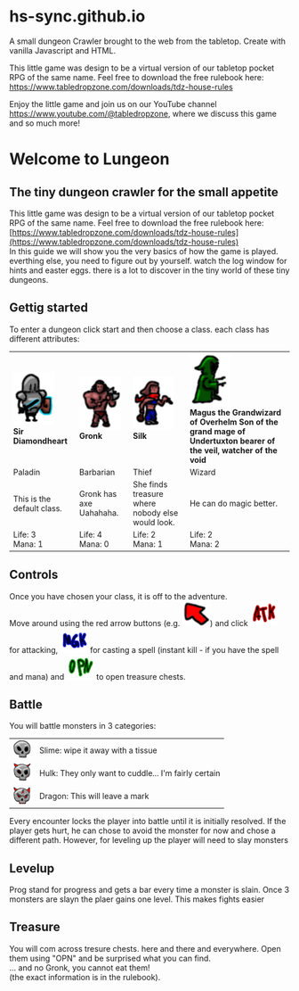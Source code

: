 # hs-sync.github.io
A small dungeon Crawler brought to the web from the tabletop. Create with vanilla Javascript and HTML.

This little game was design to be a virtual version of our tabletop pocket RPG of the same name.
Feel free to download the free rulebook here: https://www.tabledropzone.com/downloads/tdz-house-rules

Enjoy the little game and join us on our YouTube channel https://www.youtube.com/@tabledropzone, where we discuss this game and so much more!

Welcome to Lungeon
==================

The tiny dungeon crawler for the small appetite
-----------------------------------------------

This little game was design to be a virtual version of our tabletop pocket RPG of the same name. Feel free to download the free rulebook here: [https://www.tabledropzone.com/downloads/tdz-house-rules](https://www.tabledropzone.com/downloads/tdz-house-rules)  
In this guide we will show you the very basics of how the game is played. everthing else, you need to figure out by yourself. watch the log window for hints and easter eggs. there is a lot to discover in the tiny world of these tiny dungeons.  

Gettig started
--------------

To enter a dungeon click start and then choose a class. each class has different attributes:  
  

|     |     |     |     |
| --- | --- | --- | --- |
| ![](images/Paladinbig.png)  <br>**Sir Diamondheart** | ![](images/Barbarianbig.png)  <br>**Gronk** | ![](images/Thiefbig.png)  <br>**Silk** | ![](images/Wizardbig.png)  <br>**Magus the Grandwizard of Overhelm Son of the grand mage of Undertuxton bearer of the veil, watcher of the void** |
| Paladin | Barbarian | Thief | Wizard |
| This is the default class. | Gronk has axe Uahahaha. | She finds treasure where nobody else would look. | He can do magic better. |
| Life: 3  <br>Mana: 1 | Life: 4  <br>Mana: 0 | Life: 2  <br>Mana: 1 | Life: 2  <br>Mana: 2 |

  

Controls
--------

Once you have chosen your class, it is off to the adventure.  
Move around using the red arrow buttons (e.g. ![](images/NW2.png)) and click ![](images/btn-ATK.png) for attacking, ![](images/btn-magic.png) for casting a spell (instant kill - if you have the spell and mana) and ![](images/btn-open.png) to open treasure chests.

Battle
------

You will battle monsters in 3 categories:  

|     |     |
| --- | --- |
| ![](images/Skull130.png) | Slime: wipe it away with a tissue |
| ![](images/Skull230.png) | Hulk: They only want to cuddle... I'm fairly certain |
| ![](images/Skull330.png) | Dragon: This will leave a mark |

  
Every encounter locks the player into battle until it is initially resolved. If the player gets hurt, he can chose to avoid the monster for now and chose a different path. However, for leveling up the player will need to slay monsters

Levelup
-------

Prog stand for progress and gets a bar every time a monster is slain. Once 3 monsters are slayn the plaer gains one level. This makes fights easier

Treasure
--------

You will com across tresure chests. here and there and everywhere. Open them using "OPN" and be surprised what you can find.  
... and no Gronk, you cannot eat them!  
(the exact information is in the rulebook).
